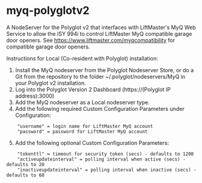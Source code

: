 # myq-polyglotv2
A NodeServer for the Polyglot v2 that interfaces with LiftMaster's MyQ Web Service to allow the ISY 994i to control LiftMaster MyQ compatible garage door openers. See https://www.liftmaster.com/myqcompatibility for compatible garage door openers.

Instructions for Local (Co-resident with Polyglot) installation:

1. Install the MyQ nodeserver from the Polyglot Nodeserver Store, or do a Git from the repository to the folder ~/.polyglot/nodeservers/MyQ in your Polyglot v2 installation.
2. Log into the Polyglot Version 2 Dashboard (https://(Polyglot IP address):3000)
3. Add the MyQ nodeserver as a Local nodeserver type.
4. Add the following required Custom Configuration Parameters under Configuration:
```
    "username" = login name for LiftMaster MyQ account
    "password" = password for LiftMaster MyQ account
```
5. Add the following optional Custom Configuration Parameters:
```
    "tokenttl" = timeout for security token (secs) - defaults to 1200
    "activeupdateinterval" = polling interval when active (secs) - defaults to 20
    "inactiveupdateinterval" = polling interval when inactive (secs) - defaults to 60
```

